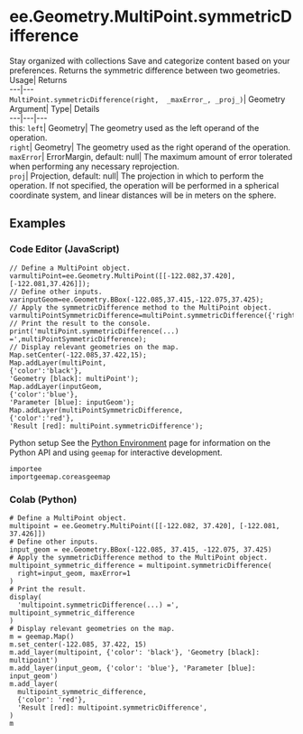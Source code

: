  
#  ee.Geometry.MultiPoint.symmetricDifference
Stay organized with collections  Save and categorize content based on your preferences. 
Returns the symmetric difference between two geometries. Usage| Returns  
---|---  
`MultiPoint.symmetricDifference(right,  _maxError_, _proj_)`| Geometry  
Argument| Type| Details  
---|---|---  
this: `left`| Geometry| The geometry used as the left operand of the operation.  
`right`| Geometry| The geometry used as the right operand of the operation.  
`maxError`| ErrorMargin, default: null| The maximum amount of error tolerated when performing any necessary reprojection.  
`proj`| Projection, default: null| The projection in which to perform the operation. If not specified, the operation will be performed in a spherical coordinate system, and linear distances will be in meters on the sphere.  
## Examples
### Code Editor (JavaScript)
```
// Define a MultiPoint object.
varmultiPoint=ee.Geometry.MultiPoint([[-122.082,37.420],[-122.081,37.426]]);
// Define other inputs.
varinputGeom=ee.Geometry.BBox(-122.085,37.415,-122.075,37.425);
// Apply the symmetricDifference method to the MultiPoint object.
varmultiPointSymmetricDifference=multiPoint.symmetricDifference({'right':inputGeom,'maxError':1});
// Print the result to the console.
print('multiPoint.symmetricDifference(...) =',multiPointSymmetricDifference);
// Display relevant geometries on the map.
Map.setCenter(-122.085,37.422,15);
Map.addLayer(multiPoint,
{'color':'black'},
'Geometry [black]: multiPoint');
Map.addLayer(inputGeom,
{'color':'blue'},
'Parameter [blue]: inputGeom');
Map.addLayer(multiPointSymmetricDifference,
{'color':'red'},
'Result [red]: multiPoint.symmetricDifference');
```

Python setup
See the [ Python Environment](https://developers.google.com/earth-engine/guides/python_install) page for information on the Python API and using `geemap` for interactive development.
```
importee
importgeemap.coreasgeemap
```

### Colab (Python)
```
# Define a MultiPoint object.
multipoint = ee.Geometry.MultiPoint([[-122.082, 37.420], [-122.081, 37.426]])
# Define other inputs.
input_geom = ee.Geometry.BBox(-122.085, 37.415, -122.075, 37.425)
# Apply the symmetricDifference method to the MultiPoint object.
multipoint_symmetric_difference = multipoint.symmetricDifference(
  right=input_geom, maxError=1
)
# Print the result.
display(
  'multipoint.symmetricDifference(...) =', multipoint_symmetric_difference
)
# Display relevant geometries on the map.
m = geemap.Map()
m.set_center(-122.085, 37.422, 15)
m.add_layer(multipoint, {'color': 'black'}, 'Geometry [black]: multipoint')
m.add_layer(input_geom, {'color': 'blue'}, 'Parameter [blue]: input_geom')
m.add_layer(
  multipoint_symmetric_difference,
  {'color': 'red'},
  'Result [red]: multipoint.symmetricDifference',
)
m
```

